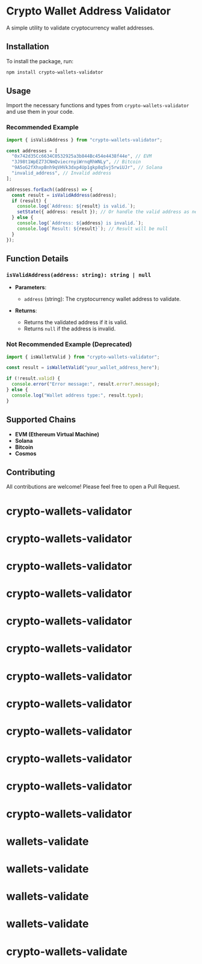 
# Crypto Wallet Address Validator

A simple utility to validate cryptocurrency wallet addresses.

## Installation

To install the package, run:

```sh
npm install crypto-wallets-validator
```

## Usage

Import the necessary functions and types from `crypto-wallets-validator` and use them in your code.

### Recommended Example

```typescript
import { isValidAddress } from "crypto-wallets-validator";

const addresses = [
  "0x742d35Cc6634C0532925a3b844Bc454e4438f44e", // EVM
  "3J98t1WpEZ73CNmQviecrnyiWrnqRhWNLy", // Bitcoin
  "9A5oG2fXhxpBnh9qVHVk3dxp4Up1gkp8q5vj5rwiUJr", // Solana
  "invalid_address", // Invalid address
];

addresses.forEach((address) => {
  const result = isValidAddress(address);
  if (result) {
    console.log(`Address: ${result} is valid.`);
    setState({ address: result }); // Or handle the valid address as needed
  } else {
    console.log(`Address: ${address} is invalid.`);
    console.log(`Result: ${result}`); // Result will be null
  }
});
```

## Function Details

### `isValidAddress(address: string): string | null`

- **Parameters**:
  - `address` (string): The cryptocurrency wallet address to validate.

- **Returns**:
  - Returns the validated address if it is valid.
  - Returns `null` if the address is invalid.

### Not Recommended Example (Deprecated)

```typescript
import { isWalletValid } from "crypto-wallets-validator";

const result = isWalletValid("your_wallet_address_here");

if (!result.valid) {
  console.error("Error message:", result.error?.message);
} else {
  console.log("Wallet address type:", result.type);
}
```

## Supported Chains

- **EVM (Ethereum Virtual Machine)**
- **Solana**
- **Bitcoin**
- **Cosmos**

## Contributing

All contributions are welcome! Please feel free to open a Pull Request.
# crypto-wallets-validator
# crypto-wallets-validator
# crypto-wallets-validator
# crypto-wallets-validator
# crypto-wallets-validator
# crypto-wallets-validator
# crypto-wallets-validator
# crypto-wallets-validator
# crypto-wallets-validator
# crypto-wallets-validator
# crypto-wallets-validator
# crypto-wallets-validator
# wallets-validate
# wallets-validate
# wallets-validate
# wallets-validate
# crypto-wallets-validate
